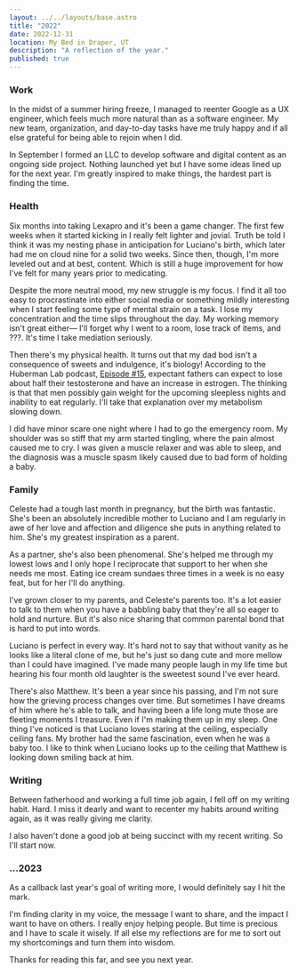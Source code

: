 ```yaml
---
layout: ../../layouts/base.astro
title: "2022"
date: 2022-12-31
location: My Bed in Draper, UT
description: "A reflection of the year."
published: true
---
```



### Work
In the midst of a summer hiring freeze, I managed to reenter Google as a UX engineer, which feels much more natural than as a software engineer. My new team, organization, and day-to-day tasks have me truly happy and if all else grateful for being able to rejoin when I did.

In September I formed an LLC to develop software and digital content as an ongoing side project. Nothing launched yet but I have some ideas lined up for the next year. I'm greatly inspired to make things, the hardest part is finding the time.

### Health
Six months into taking Lexapro and it's been a game changer. The first few weeks when it started kicking in I really felt lighter and jovial. Truth be told I think it was my nesting phase in anticipation for Luciano's birth, which later had me on cloud nine for a solid two weeks. Since then, though, I'm more leveled out and at best, content. Which is still a huge improvement for how I've felt for many years prior to medicating.

Despite the more neutral mood, my new struggle is my focus. I find it all too easy to procrastinate into either social media or something mildly interesting when I start feeling some type of mental strain on a task. I lose my concentration and the time slips throughout the day. My working memory isn't great either— I'll forget why I went to a room, lose track of items, and ???. It's time I take mediation seriously.

Then there's my physical health. It turns out that my dad bod isn't a consequence of sweets and indulgence, it's biology! According to the Huberman Lab podcast, [Episode #15](https://www.youtube.com/watch?v=qJXKhu5UZwk&t=1725s), expectant fathers can expect to lose about half their testosterone and have an increase in estrogen. The thinking is that that men possibly gain weight for the upcoming sleepless nights and inability to eat regularly. I'll take that explanation over my metabolism slowing down.

I did have minor scare one night where I had to go the emergency room. My shoulder was so stiff  that my arm started tingling, where the pain almost caused me to cry. I was given a muscle relaxer and was able to sleep, and the diagnosis was a muscle spasm likely caused due to bad form of holding a baby.

### Family
Celeste had a tough last month in pregnancy, but the birth was fantastic. She's been an absolutely incredible mother to Luciano and I am regularly in awe of her love and affection and diligence she puts in anything related to him. She's my greatest inspiration as a parent.

As a partner, she's also been phenomenal. She's helped me through my lowest lows and I only hope I reciprocate that support to her when she needs me most. Eating ice cream sundaes three times in a week is no easy feat, but for her I'll do anything. 

I've grown closer to my parents, and Celeste's parents too. It's a lot easier to talk to them when you have a babbling baby that they're all so eager to hold and nurture. But it's also nice sharing that common parental bond that is hard to put into words.

Luciano is perfect in every way. It's hard not to say that without vanity as he looks like a literal clone of me, but he's just so dang cute and more mellow than I could have imagined. I've made many people laugh in my life time but hearing his four month old laughter is the sweetest sound I've ever heard.

There's also Matthew. It's been a year since his passing, and I'm not sure how the grieving process changes over time. But sometimes I have dreams of him where he's able to talk, and having been a life long mute those are fleeting moments I treasure. Even if I'm making them up in my sleep. One thing I've noticed is that Luciano loves staring at the ceiling, especially ceiling fans. My brother had the same fascination, even when he was a baby too. I like to think when Luciano looks up to the ceiling that Matthew is looking down smiling back at him.

### Writing
Between fatherhood and working a full time job again, I fell off on my writing habit. Hard. I miss it dearly and want to recenter my habits around writing again, as it was really giving me clarity.

I also haven't done a good job at being succinct with my recent writing. So I'll start now.

### ...2023
As a callback last year's goal of writing more, I would definitely say I hit the mark.

I'm finding clarity in my voice, the message I want to share, and the impact I want to have on others. I really enjoy helping people. But time is precious and I have to scale it wisely. If all else my reflections are for me to sort out my shortcomings and turn them into wisdom.

Thanks for reading this far, and see you next year.